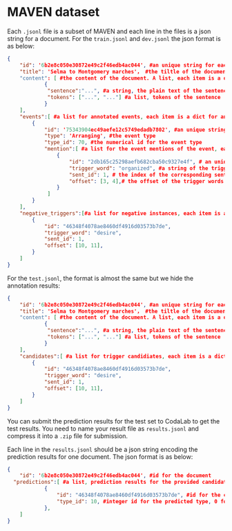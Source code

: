 # MAVEN dataset

Each `.jsonl` file is a subset of MAVEN and each line in the files is a json string for a document. For the `train.jsonl` and `dev.jsonl` the json format is as below:

```json
{
    "id": '6b2e8c050e30872e49c2f46edb4ac044', #an unique string for each document
    "title": 'Selma to Montgomery marches'， #the tiltle of the document
    "content": [ #the content of the document. A list, each item is a dict for a sentence
    		{
    		 "sentence":"...", #a string, the plain text of the sentence
    		 "tokens": ["...", "..."] #a list, tokens of the sentence
			}
	],
	"events":[ #a list for annotated events, each item is a dict for an event
        {
            "id": '75343904ec49aefe12c5749edadb7802', #an unique string for the event
            "type": 'Arranging', #the event type
            "type_id": 70, #the numerical id for the event type
            "mention":[ #a list for the event mentions of the event, each item is a dict
            	{
              		"id": "2db165c25298aefb682cba50c9327e4f", # an unique string for the event mention
              		"trigger_word": "organized", #a string of the trigger word or phrase
              		"sent_id": 1, # the index of the corresponding sentence, strates with 0
              		"offset": [3, 4],# the offset of the trigger words in the tokens list
              	}
             ]
        }
    ],
	"negative_triggers":[#a list for negative instances, each item is a dict for an negative mention
        {
            "id": "46348f4078ae8460df4916d03573b7de",
            "trigger_word": "desire",
            "sent_id": 1,
            "offset": [10, 11],
        }
    ]
}
```

For the `test.jsonl`, the format is almost the same but we hide the annotation results:

```json
{
    "id": '6b2e8c050e30872e49c2f46edb4ac044', #an unique string for each document
    "title": 'Selma to Montgomery marches'， #the tiltle of the document
    "content": [ #the content of the document. A list, each item is a dict for a sentence
    		{
    		 "sentence":"...", #a string, the plain text of the sentence
    		 "tokens": ["...", "..."] #a list, tokens of the sentence
			}
	],
	"candidates":[ #a list for trigger candidiates, each item is a dict for a trigger or a negative instance, you need to classify the type for each candidate
        {
            "id": "46348f4078ae8460df4916d03573b7de",
            "trigger_word": "desire",
            "sent_id": 1,
            "offset": [10, 11],
        }
    ]
}
```

You can submit the prediction results for the test set to CodaLab to get the test results. You need to name your result file as `results.jsonl` and compress it into a `.zip` file for submission.

Each line in the `results.jsonl` should be a json string encoding the prediction results for one document. The json format is as below:

```json
{
	"id": '6b2e8c050e30872e49c2f46edb4ac044', #id for the document
  "predictions":[ #a list, prediction results for the provided candidates
			{
				"id": "46348f4078ae8460df4916d03573b7de", #id for the candidate
				"type_id": 10, #integer id for the predicted type, 0 for the negative instances
			},
  	]
}
```